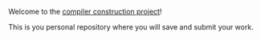
Welcome to the [compiler construction project](https://tudelft-cs4200-2020.github.io/project/)!

  This is you personal repository where you will save and submit your work.

